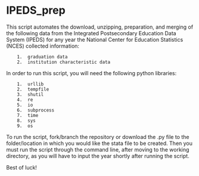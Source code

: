 # IPEDS_prep
This script automates the download, unzipping, preparation, and merging of the following data from the Integrated Postsecondary Education Data System (IPEDS) for any year the National Center for Education Statistics (NCES) collected information:

        1.  graduation data
        2.  institution characteristic data


In order to run this script, you will need the following python libraries:

        1.  urllib
        2.  tempfile
        3.  shutil
        4.  re
        5.  io
        6.  subprocess
        7.  time
        8.  sys
        9.  os


To run the script, fork/branch the repository or download the .py file to the folder/location in which you would like the stata file to be created. Then you must run the script through the command line, after moving to the working directory, as you will have to input the year shortly after running the script.

Best of luck!
